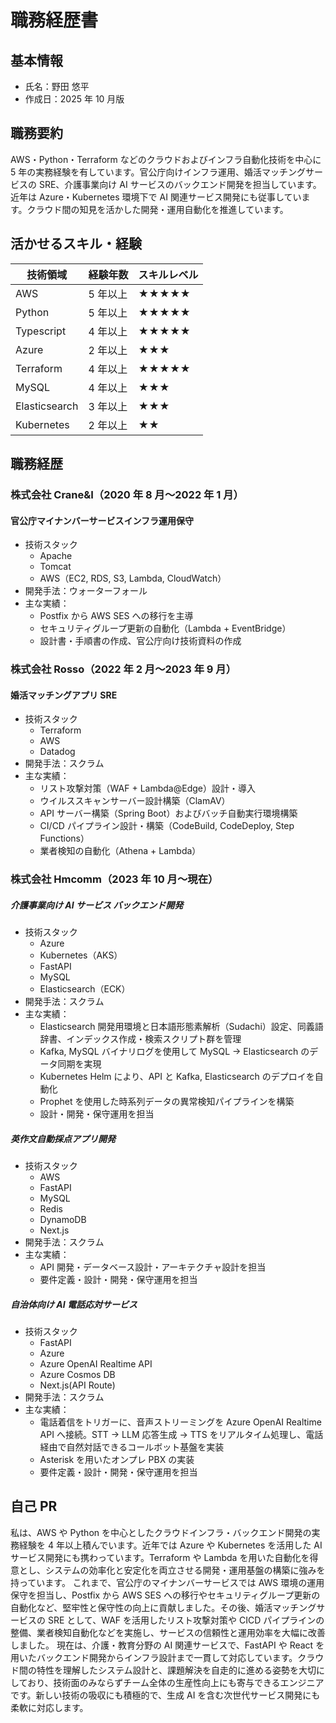 # 職務経歴書

## 基本情報

- 氏名：野田 悠平
- 作成日：2025 年 10 月版

## 職務要約

AWS・Python・Terraform などのクラウドおよびインフラ自動化技術を中心に 5 年の実務経験を有しています。官公庁向けインフラ運用、婚活マッチングサービスの SRE、介護事業向け AI サービスのバックエンド開発を担当しています。近年は Azure・Kubernetes 環境下で AI 関連サービス開発にも従事しています。クラウド間の知見を活かした開発・運用自動化を推進しています。

## 活かせるスキル・経験

| 技術領域      | 経験年数 | スキルレベル |
| ------------- | -------- | ------------ |
| AWS           | 5 年以上 | ★★★★★        |
| Python        | 5 年以上 | ★★★★★        |
| Typescript    | 4 年以上 | ★★★★★        |
| Azure         | 2 年以上 | ★★★          |
| Terraform     | 4 年以上 | ★★★★★        |
| MySQL         | 4 年以上 | ★★★          |
| Elasticsearch | 3 年以上 | ★★★          |
| Kubernetes    | 2 年以上 | ★★           |

## 職務経歴

### 株式会社 Crane&I（2020 年 8 月〜2022 年 1 月）

#### 官公庁マイナンバーサービスインフラ運用保守

- 技術スタック
  - Apache
  - Tomcat
  - AWS（EC2, RDS, S3, Lambda, CloudWatch）
- 開発手法：ウォーターフォール
- 主な実績：
  - Postfix から AWS SES への移行を主導
  - セキュリティグループ更新の自動化（Lambda + EventBridge）
  - 設計書・手順書の作成、官公庁向け技術資料の作成

### 株式会社 Rosso（2022 年 2 月〜2023 年 9 月）

#### 婚活マッチングアプリ SRE

- 技術スタック
  - Terraform
  - AWS
  - Datadog
- 開発手法：スクラム
- 主な実績：
  - リスト攻撃対策（WAF + Lambda@Edge）設計・導入
  - ウイルススキャンサーバー設計構築（ClamAV）
  - API サーバー構築（Spring Boot）およびバッチ自動実行環境構築
  - CI/CD パイプライン設計・構築（CodeBuild, CodeDeploy, Step Functions）
  - 業者検知の自動化（Athena + Lambda）

### 株式会社 Hmcomm（2023 年 10 月〜現在）

##### 介護事業向け AI サービス バックエンド開発

- 技術スタック
  - Azure
  - Kubernetes（AKS）
  - FastAPI
  - MySQL
  - Elasticsearch（ECK）
- 開発手法：スクラム
- 主な実績：
  - Elasticsearch 開発用環境と日本語形態素解析（Sudachi）設定、同義語辞書、インデックス作成・検索スクリプト群を管理
  - Kafka, MySQL バイナリログを使用して MySQL → Elasticsearch のデータ同期を実現
  - Kubernetes Helm により、API と Kafka, Elasticsearch のデプロイを自動化
  - Prophet を使用した時系列データの異常検知パイプラインを構築
  - 設計・開発・保守運用を担当

##### 英作文自動採点アプリ開発

- 技術スタック
  - AWS
  - FastAPI
  - MySQL
  - Redis
  - DynamoDB
  - Next.js
- 開発手法：スクラム
- 主な実績：
  - API 開発・データベース設計・アーキテクチャ設計を担当
  - 要件定義・設計・開発・保守運用を担当

##### 自治体向け AI 電話応対サービス

- 技術スタック
  - FastAPI
  - Azure
  - Azure OpenAI Realtime API
  - Azure Cosmos DB
  - Next.js(API Route)
- 開発手法：スクラム
- 主な実績：
  - 電話着信をトリガーに、音声ストリーミングを Azure OpenAI Realtime API へ接続。STT → LLM 応答生成 → TTS をリアルタイム処理し、電話経由で自然対話できるコールボット基盤を実装
  - Asterisk を用いたオンプレ PBX の実装
  - 要件定義・設計・開発・保守運用を担当

## 自己 PR

私は、AWS や Python を中心としたクラウドインフラ・バックエンド開発の実務経験を 4 年以上積んでいます。近年では Azure や Kubernetes を活用した AI サービス開発にも携わっています。Terraform や Lambda を用いた自動化を得意とし、システムの効率化と安定化を両立させる開発・運用基盤の構築に強みを持っています。
これまで、官公庁のマイナンバーサービスでは AWS 環境の運用保守を担当し、Postfix から AWS SES への移行やセキュリティグループ更新の自動化など、堅牢性と保守性の向上に貢献しました。その後、婚活マッチングサービスの SRE として、WAF を活用したリスト攻撃対策や CICD パイプラインの整備、業者検知自動化などを実施し、サービスの信頼性と運用効率を大幅に改善しました。
現在は、介護・教育分野の AI 関連サービスで、FastAPI や React を用いたバックエンド開発からインフラ設計まで一貫して対応しています。クラウド間の特性を理解したシステム設計と、課題解決を自走的に進める姿勢を大切にしており、技術面のみならずチーム全体の生産性向上にも寄与できるエンジニアです。新しい技術の吸収にも積極的で、生成 AI を含む次世代サービス開発にも柔軟に対応します。
